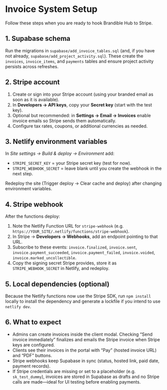 # Invoice System Setup

Follow these steps when you are ready to hook Brandible Hub to Stripe.

## 1. Supabase schema

Run the migrations in `supabase/add_invoice_tables.sql` (and, if you have not already, `supabase/add_project_activity.sql`). These create the `invoices`, `invoice_items`, and `payments` tables and ensure project activity persists across refreshes.

## 2. Stripe account

1. Create or sign into your Stripe account (using your branded email as soon as it is available).
2. In **Developers → API keys**, copy your **Secret key** (start with the test key).
3. Optional but recommended: in **Settings → Email → Invoices** enable invoice emails so Stripe sends them automatically.
4. Configure tax rates, coupons, or additional currencies as needed.

## 3. Netlify environment variables

In *Site settings → Build & deploy → Environment* add:

- `STRIPE_SECRET_KEY` = your Stripe secret key (test for now).
- `STRIPE_WEBHOOK_SECRET` = leave blank until you create the webhook in the next step.

Redeploy the site (Trigger deploy → Clear cache and deploy) after changing environment variables.

## 4. Stripe webhook

After the functions deploy:

1. Note the Netlify Function URL for `stripe-webhook` (e.g. `https://YOUR_SITE/.netlify/functions/stripe-webhook`).
2. In Stripe → **Developers → Webhooks**, add an endpoint pointing to that URL.
3. Subscribe to these events: `invoice.finalized`, `invoice.sent`, `invoice.payment_succeeded`, `invoice.payment_failed`, `invoice.voided`, `invoice.marked_uncollectible`.
4. Copy the signing secret Stripe provides, store it as `STRIPE_WEBHOOK_SECRET` in Netlify, and redeploy.

## 5. Local dependencies (optional)

Because the Netlify functions now use the Stripe SDK, run `npm install` locally to install the dependency and generate a lockfile if you intend to use `netlify dev`.

## 6. What to expect

- Admins can create invoices inside the client modal. Checking “Send invoice immediately” finalizes and emails the Stripe invoice when Stripe keys are configured.
- Clients see their invoices in the portal with “Pay” (hosted invoice URL) and “PDF” buttons.
- Stripe webhooks keep Supabase in sync (status, hosted link, paid date, payment records).
- If Stripe credentials are missing or set to a placeholder (e.g. `sk_test_dummy`), invoices are stored in Supabase as drafts and no Stripe calls are made—ideal for UI testing before enabling payments.

